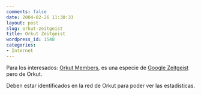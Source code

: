 ```yaml
---
comments: false
date: 2004-02-26 11:30:33
layout: post
slug: orkut-zeitgeist
title: Orkut Zeitgeist
wordpress_id: 1548
categories:
- Internet
---
```


Para los interesados: [Orkut Members](http://www.orkut.com/members.aspx), es una especie de [Google Zeitgeist](http://www.google.com/press/zeitgeist.html) pero de Orkut.





Deben estar identificados en la red de Orkut para poder ver las estadísticas.




 
